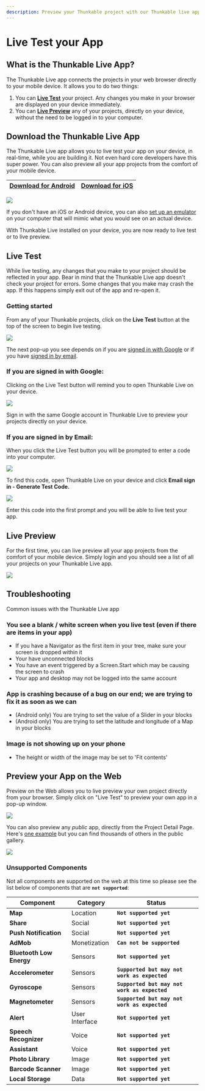 ```yaml
---
description: Preview your Thunkable project with our Thunkable live app, or on the Web
---
```


# Live Test your App

## **What is the Thunkable Live App?**

The Thunkable Live app connects the projects in your web browser directly to your mobile device. It allows you to do two things:

1. You can [**Live Test**](live-test.md#live-test) your project. Any changes you make in your browser are displayed on your device immediately.&#x20;
2. You can [**Live Preview**](live-test.md#live-preview) any of your projects, directly on your device, without the need to be logged in to your computer.

## **Download the Thunkable Live App**

The Thunkable Live app allows you to live test your app on your device, in real-time, while you are building it. Not even hard core developers have this super power. You can also preview all your app projects from the comfort of your mobile device.

| [**Download for Android**](https://play.google.com/store/apps/details?id=com.thunkable.live) | [**Download for iOS**](http://appstore.com/thunkablelive) |
| -------------------------------------------------------------------------------------------- | --------------------------------------------------------- |

![](../.gitbook/assets/appstorepic\_email\_small.png)

If you don't have an iOS or Android device, you can also [set up an emulator](../emulators.md) on your computer that will mimic what you would see on an actual device.‌

With Thunkable Live installed on your device, you are now ready to live test or to live preview.‌

## **Live Test**

While live testing, any changes that you make to your project should be reflected in your app. Bear in mind that the Thunkable Live app doesn't check your project for errors. Some changes that you make may crash the app. If this happens simply exit out of the app and re-open it.

### **Getting started**

From any of your Thunkable projects, click on the **Live Test** button at the top of the screen to begin live testing.

![](../.gitbook/assets/live\_test\_icon.png)

‌The next pop-up you see depends on if you are [signed in with Google](live-test.md#if-you-are-signed-in-with-google) or if you have [signed in by email](live-test.md#if-you-are-signed-in-by-email).‌

### **If you are signed in with Google:**

Clicking on the Live Test button will remind you to open Thunkable Live on your device.

![](../.gitbook/assets/lt\_gmail.png)

Sign in with the same Google account in Thunkable Live to preview your projects directly on your device.

### **If you are signed in by Email:**

When you click the Live Test button you will be prompted to enter a code into your computer.

![](../.gitbook/assets/lt\_email.png)

To find this code, open Thunkable Live on your device and click **Email sign in - Generate Test Code.**

![](../.gitbook/assets/img\_1315.png)

Enter this code into the first prompt and you will be able to live test your app.

## **Live Preview**

For the first time, you can live preview all your app projects from the comfort of your mobile device. Simply login and you should see a list of all your projects on your Thunkable Live app.

![](<../.gitbook/assets/live-preview-fig-1 (1).gif>)

## Troubleshooting

Common issues with the Thunkable Live app

### **You see a blank / white screen when you live test (even if there are items in your app)**

* If you have a Navigator as the first item in your tree, make sure your screen is dropped within it
* Your have unconnected blocks
* You have an event triggered by a Screen.Start which may be causing the screen to crash
* Your app and desktop may not be logged into the same account

### **App is crashing because of a bug on our end; we are trying to fix it as soon as we can**

* (Android only) You are trying to set the value of a Slider in your blocks&#x20;
* (Android only) You are trying to set the latitude and longitude of a Map in your blocks

### **Image is not showing up on your phone**

* The height or width of the image may be set to 'Fit contents'

## Preview your App on the Web

Preview on the Web allows you to live preview your own project directly from your browser. Simply click on "Live Test" to preview your own app in a pop-up window. &#x20;

![](../.gitbook/assets/live\_preview.gif)

&#x20;You can also preview any _public_ app, directly from the Project Detail Page. Here's [one example](https://x.thunkable.com/projectPage/5ea6ed029ce3d64d1d3a27dc) but you can find thousands of others in the public gallery.

![](../.gitbook/assets/project\_preview.gif)

### Unsupported Components

Not all components are supported on the web at this time so please see the list below of components that are **`not supported`**:

| Component                | Category       | Status                                       |
| ------------------------ | -------------- | -------------------------------------------- |
| **Map**                  | Location       | **`Not supported yet`**                      |
| **Share**                | Social         | **`Not supported yet`**                      |
| **Push Notification**    | Social         | **`Not supported yet`**                      |
| **AdMob**                | Monetization   | **`Can not be supported`**                   |
| **Bluetooth Low Energy** | Sensors        | **`Not supported yet`**                      |
| **Accelerometer**        | Sensors        | **`Supported but may not work as expected`** |
| **Gyroscope**            | Sensors        | **`Supported but may not work as expected`** |
| **Magnetometer**         | Sensors        | **`Supported but may not work as expected`** |
| **Alert**                | User Interface | **`Not supported yet`**                      |
| **Speech Recognizer**    | Voice          | **`Not supported yet`**                      |
| **Assistant**            | Voice          | **`Not supported yet`**                      |
| **Photo Library**        | Image          | **`Not supported yet`**                      |
| **Barcode Scanner**      | Image          | **`Not supported yet`**                      |
| **Local Storage**        | Data           | **`Not supported yet`**                      |

